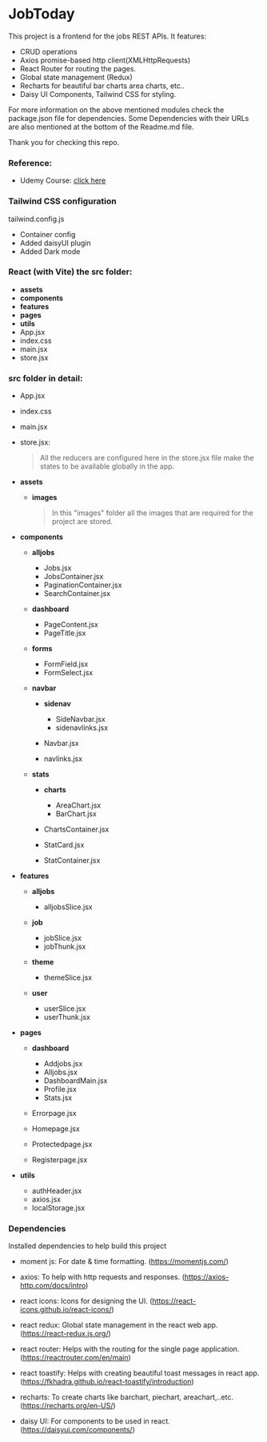 # JobToday

This project is a frontend for the jobs REST APIs. It features:

- CRUD operations
- Axios promise-based http client(XMLHttpRequests)
- React Router for routing the pages.
- Global state management (Redux)
- Recharts for beautiful bar charts area charts, etc..
- Daisy UI Components, Tailwind CSS for styling.

For more information on the above mentioned modules check the package.json file for dependencies. Some Dependencies with their URLs are also mentioned at the bottom of the Readme.md file.

Thank you for checking this repo.

### Reference:

- Udemy Course: [click here](https://www.udemy.com/share/101uUA3@YUODKTrZCO0tVdBtYdIuAt04GIiuUGDEILV-9EKBf4xOvhIrUm1URnnMudYTABaSMw==/)

### Tailwind CSS configuration

tailwind.config.js

- Container config
- Added daisyUI plugin
- Added Dark mode

### React (with Vite) the src folder:

- **assets**
- **components**
- **features**
- **pages**
- **utils**
- App.jsx
- index.css
- main.jsx
- store.jsx

### src folder in detail:

- App.jsx
- index.css
- main.jsx
- store.jsx:

  > All the reducers are configured here in the store.jsx file make the states to be available globally in the app.

- **assets**

  - **images**

    > In this "images" folder all the images that are required for the project are stored.

- **components**

  - **alljobs**

    - Jobs.jsx
    - JobsContainer.jsx
    - PaginationContainer.jsx
    - SearchContainer.jsx

  - **dashboard**

    - PageContent.jsx
    - PageTitle.jsx

  - **forms**

    - FormField.jsx
    - FormSelect.jsx

  - **navbar**

    - **sidenav**

      - SideNavbar.jsx
      - sidenavlinks.jsx

    - Navbar.jsx
    - navlinks.jsx

  - **stats**

    - **charts**
      
      - AreaChart.jsx
      - BarChart.jsx

    - ChartsContainer.jsx
    - StatCard.jsx
    - StatContainer.jsx

- **features**

  - **alljobs**

    - alljobsSlice.jsx

  - **job**

    - jobSlice.jsx
    - jobThunk.jsx

  - **theme**

    - themeSlice.jsx

  - **user**
    
    - userSlice.jsx
    - userThunk.jsx

- **pages**

  - **dashboard**

    - Addjobs.jsx
    - Alljobs.jsx
    - DashboardMain.jsx
    - Profile.jsx
    - Stats.jsx

  - Errorpage.jsx
  - Homepage.jsx
  - Protectedpage.jsx
  - Registerpage.jsx

- **utils**
  
  - authHeader.jsx
  - axios.jsx
  - localStorage.jsx

### Dependencies

Installed dependencies to help build this project

- moment js: For date & time formatting. (https://momentjs.com/)

- axios: To help with http requests and responses. (https://axios-http.com/docs/intro)

- react icons: Icons for designing the UI. (https://react-icons.github.io/react-icons/)

- react redux: Global state management in the react web app. (https://react-redux.js.org/)

- react router: Helps with the routing for the single page application. (https://reactrouter.com/en/main)

- react toastify: Helps with creating beautiful toast messages in react app. (https://fkhadra.github.io/react-toastify/introduction)

- recharts: To create charts like barchart, piechart, areachart,..etc. (https://recharts.org/en-US/)

- daisy UI: For components to be used in react. (https://daisyui.com/components/)

